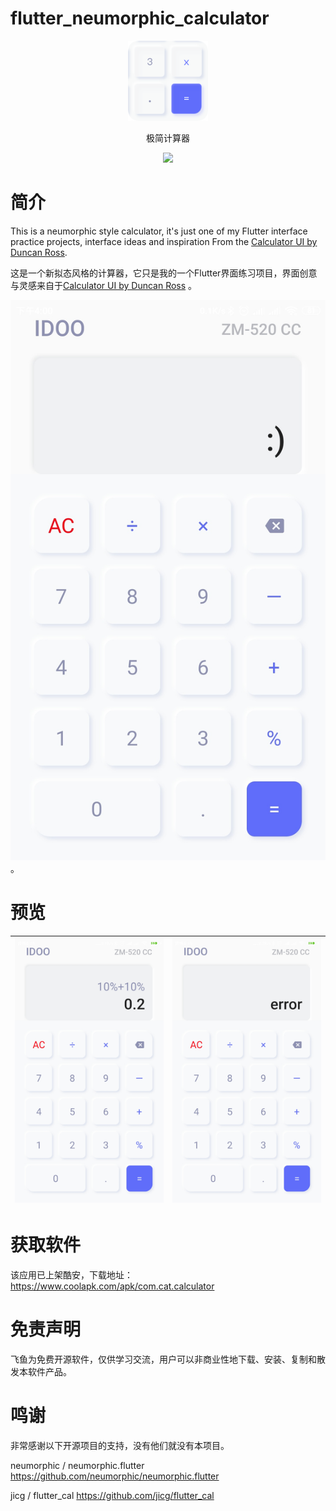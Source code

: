 # flutter_neumorphic_calculator


<p align="center">
<img width="128" src="screenshots/cal.png" >
</p>
<p align="center">
极简计算器
<p>
<p align="center">
<img src="https://forthebadge.com/images/badges/built-with-love.svg">
<p>

# 简介 

This is a neumorphic style calculator, it's just one of my Flutter interface practice projects, interface ideas and inspiration From the [Calculator UI by Duncan Ross](https://dribbble.com/shots/10076573-Calculator-UI).

这是一个新拟态风格的计算器，它只是我的一个Flutter界面练习项目，界面创意与灵感来自于[Calculator UI by Duncan Ross](https://dribbble.com/shots/10076573-Calculator-UI) 。

![](screenshots/1.jpg)。

# 预览

|  ![](screenshots/2.jpg) |  ![](screenshots/3.jpg)  |
| :------------: | :------------: | 

# 获取软件

该应用已上架酷安，下载地址：
https://www.coolapk.com/apk/com.cat.calculator


# 免责声明

飞鱼为免费开源软件，仅供学习交流，用户可以非商业性地下载、安装、复制和散发本软件产品。

# 鸣谢


非常感谢以下开源项目的支持，没有他们就没有本项目。

neumorphic / neumorphic.flutter
https://github.com/neumorphic/neumorphic.flutter

jicg / flutter_cal
https://github.com/jicg/flutter_cal


